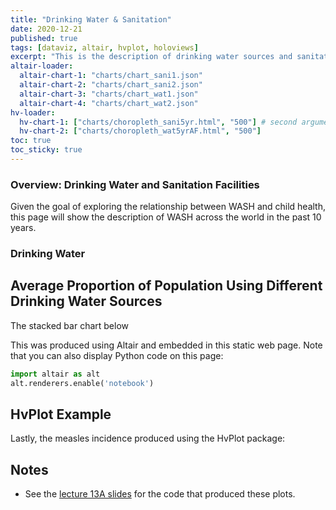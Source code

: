 ```yaml
---
title: "Drinking Water & Sanitation"
date: 2020-12-21
published: true
tags: [dataviz, altair, hvplot, holoviews]
excerpt: "This is the description of drinking water sources and sanitation facilities."
altair-loader:
  altair-chart-1: "charts/chart_sani1.json"
  altair-chart-2: "charts/chart_sani2.json"
  altair-chart-3: "charts/chart_wat1.json"
  altair-chart-4: "charts/chart_wat2.json"
hv-loader:
  hv-chart-1: ["charts/choropleth_sani5yr.html", "500"] # second argument is the height
  hv-chart-2: ["charts/choropleth_wat5yrAF.html", "500"]
toc: true
toc_sticky: true
---
```


### Overview: Drinking Water and Sanitation Facilities

Given the goal of exploring the relationship between WASH and child health, this page will show the description of WASH across the world in the past 10 years.   

### Drinking Water

## Average Proportion of Population Using Different Drinking Water Sources

The stacked bar chart below

<div id="altair-chart-1"></div>

This was produced using Altair and embedded in this static web page. Note that you can also display Python code on this page:

```python
import altair as alt
alt.renderers.enable('notebook')
```

## HvPlot Example

Lastly, the measles incidence produced using the HvPlot package:

<div id="hv-chart-1"></div>

## Notes

- See the [lecture 13A slides](https://github.com/MUSA-550-Fall-2020/week-13/blob/master/lecture-13A.ipynb) for the code that produced these plots.
